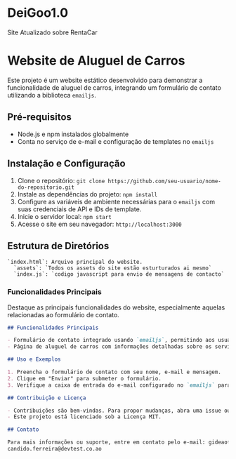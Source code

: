 # DeiGoo1.0
Site Atualizado sobre RentaCar

# Website de Aluguel de Carros

Este projeto é um website estático desenvolvido para demonstrar a funcionalidade de aluguel de carros, integrando um formulário de contato utilizando a biblioteca `emailjs`.
## Pré-requisitos

- Node.js e npm instalados globalmente
- Conta no serviço de e-mail e configuração de templates no `emailjs`
## Instalação e Configuração

1. Clone o repositório: `git clone https://github.com/seu-usuario/nome-do-repositorio.git`
2. Instale as dependências do projeto: `npm install`
3. Configure as variáveis de ambiente necessárias para o `emailjs` com suas credenciais de API e IDs de template.
4. Inicie o servidor local: `npm start`
5. Acesse o site em seu navegador: `http://localhost:3000`
   
## Estrutura de Diretórios
    `index.html`: Arquivo principal do website.
      `assets`: `Todos os assets do site estão esturturados ai mesmo`
      `index.js`: `codigo javascript para envio de mensagens de contacto` 
  
### Funcionalidades Principais

Destaque as principais funcionalidades do website, especialmente aquelas relacionadas ao formulário de contato.

```markdown
## Funcionalidades Principais

- Formulário de contato integrado usando `emailjs`, permitindo aos usuários enviar mensagens diretamente do website.
- Página de aluguel de carros com informações detalhadas sobre os serviços oferecidos.

## Uso e Exemplos

1. Preencha o formulário de contato com seu nome, e-mail e mensagem.
2. Clique em "Enviar" para submeter o formulário.
3. Verifique a caixa de entrada do e-mail configurado no `emailjs` para receber a mensagem enviada.

## Contribuição e Licença

- Contribuições são bem-vindas. Para propor mudanças, abra uma issue ou envie um pull request.
- Este projeto está licenciado sob a Licença MIT.

## Contato

Para mais informações ou suporte, entre em contato pelo e-mail: gideaof43@gmail.com
candido.ferreira@devtest.co.ao
